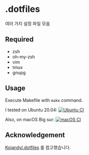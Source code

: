 # .dotfiles

여러 가지 설정 파일 모음

## Required

* zsh
* oh-my-zsh
* vim
* tmux
* gnupg

## Usage

Execute Makefile with `make` command.

I tested on Ubuntu 20.04:
[![Ubuntu CI](https://github.com/Fumire/.dotfiles/actions/workflows/ubuntu.yml/badge.svg?branch=master)](https://github.com/Fumire/.dotfiles/actions/workflows/ubuntu.yml)

Also, on macOS Big sur:
[![macOS CI](https://github.com/Fumire/.dotfiles/actions/workflows/mac.yml/badge.svg)](https://github.com/Fumire/.dotfiles/actions/workflows/mac.yml)

## Acknowledgement

[Kojandy/.dotfiles](https://github.com/kojandy/.dotfiles) 를 참고했습니다. 
